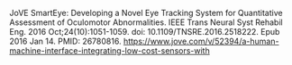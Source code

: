 JoVE
SmartEye: Developing a Novel Eye Tracking System for Quantitative Assessment of Oculomotor Abnormalities. IEEE Trans Neural Syst Rehabil Eng. 2016 Oct;24(10):1051-1059. doi: 10.1109/TNSRE.2016.2518222. Epub 2016 Jan 14. PMID: 26780816.
https://www.jove.com/v/52394/a-human-machine-interface-integrating-low-cost-sensors-with
